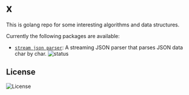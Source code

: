 # x

This is golang repo for some interesting algorithms and data structures.

Currently the following packages are available:

- [`stream json parser`](./stream/jsonparser/): A streaming JSON parser that parses JSON data char by char. ![status](https://img.shields.io/github/actions/workflow/status/crescent617/x/stream.yml)


## License

![License](https://img.shields.io/github/license/crescent617/x)
